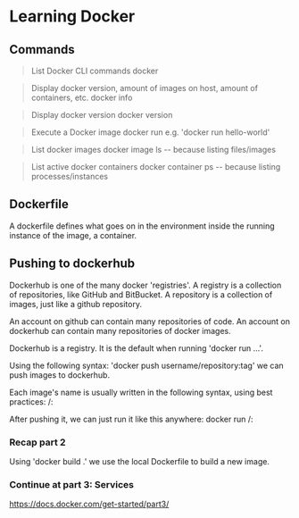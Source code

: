 # Learning Docker

## Commands

> List Docker CLI commands
docker

> Display docker version, amount of images on host, amount of containers, etc.
docker info

> Display docker version
docker version

> Execute a Docker image
docker run <image-name>
e.g. 'docker run hello-world'

> List docker images
docker image ls -- because listing files/images

> List active docker containers
docker container ps -- because listing processes/instances



## Dockerfile

A dockerfile defines what goes on in the environment inside the running instance of the image, a container.


## Pushing to dockerhub
Dockerhub is one of the many docker 'registries'.
A registry is a collection of repositories, like GitHub and BitBucket.
A repository is a collection of images, just like a github repository.

An account on github can contain many repositories of code.
An account on dockerhub can contain many repositories of docker images.

Dockerhub is a registry. It is the default when running 'docker run ...'. 

Using the following syntax:
'docker push username/repository:tag'
we can push images to dockerhub.

Each image's name is usually written in the following syntax, using best practices:
<username>/<name>:<tag>

After pushing it, we can just run it like this anywhere:
docker run <username>/<name>:<tag>


### Recap part 2
Using 'docker build .' we use the local Dockerfile to build a new image.

### Continue at part 3: Services
https://docs.docker.com/get-started/part3/
